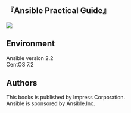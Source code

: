 
## 『Ansible Practical Guide』
<img src="https://images-fe.ssl-images-amazon.com/images/I/51dOKNW8VoL._SX260_.jpg">



## Environment
Ansible version 2.2  
CentOS 7.2  

## Authors
This books is published by Impress Corporation.  
Ansible is sponsored by Ansible.Inc.  

